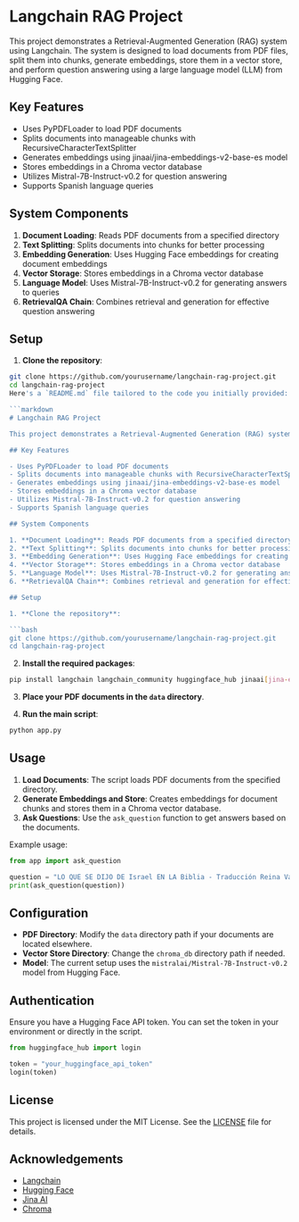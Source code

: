 # Langchain RAG Project

This project demonstrates a Retrieval-Augmented Generation (RAG) system using Langchain. The system is designed to load documents from PDF files, split them into chunks, generate embeddings, store them in a vector store, and perform question answering using a large language model (LLM) from Hugging Face.

## Key Features

- Uses PyPDFLoader to load PDF documents
- Splits documents into manageable chunks with RecursiveCharacterTextSplitter
- Generates embeddings using jinaai/jina-embeddings-v2-base-es model
- Stores embeddings in a Chroma vector database
- Utilizes Mistral-7B-Instruct-v0.2 for question answering
- Supports Spanish language queries

## System Components

1. **Document Loading**: Reads PDF documents from a specified directory
2. **Text Splitting**: Splits documents into chunks for better processing
3. **Embedding Generation**: Uses Hugging Face embeddings for creating document embeddings
4. **Vector Storage**: Stores embeddings in a Chroma vector database
5. **Language Model**: Uses Mistral-7B-Instruct-v0.2 for generating answers to queries
6. **RetrievalQA Chain**: Combines retrieval and generation for effective question answering

## Setup

1. **Clone the repository**:

```bash
git clone https://github.com/yourusername/langchain-rag-project.git
cd langchain-rag-project
Here's a `README.md` file tailored to the code you initially provided:

```markdown
# Langchain RAG Project

This project demonstrates a Retrieval-Augmented Generation (RAG) system using Langchain. The system is designed to load documents from PDF files, split them into chunks, generate embeddings, store them in a vector store, and perform question answering using a large language model (LLM) from Hugging Face.

## Key Features

- Uses PyPDFLoader to load PDF documents
- Splits documents into manageable chunks with RecursiveCharacterTextSplitter
- Generates embeddings using jinaai/jina-embeddings-v2-base-es model
- Stores embeddings in a Chroma vector database
- Utilizes Mistral-7B-Instruct-v0.2 for question answering
- Supports Spanish language queries

## System Components

1. **Document Loading**: Reads PDF documents from a specified directory
2. **Text Splitting**: Splits documents into chunks for better processing
3. **Embedding Generation**: Uses Hugging Face embeddings for creating document embeddings
4. **Vector Storage**: Stores embeddings in a Chroma vector database
5. **Language Model**: Uses Mistral-7B-Instruct-v0.2 for generating answers to queries
6. **RetrievalQA Chain**: Combines retrieval and generation for effective question answering

## Setup

1. **Clone the repository**:

```bash
git clone https://github.com/yourusername/langchain-rag-project.git
cd langchain-rag-project
```

2. **Install the required packages**:

```bash
pip install langchain langchain_community huggingface_hub jinaai[jina-embeddings-v2] chromadb
```

3. **Place your PDF documents in the `data` directory**.

4. **Run the main script**:

```bash
python app.py
```

## Usage

1. **Load Documents**: The script loads PDF documents from the specified directory.
2. **Generate Embeddings and Store**: Creates embeddings for document chunks and stores them in a Chroma vector database.
3. **Ask Questions**: Use the `ask_question` function to get answers based on the documents.

Example usage:

```python
from app import ask_question

question = "LO QUE SE DIJO DE Israel EN LA Biblia - Traducción Reina Valera en Español"
print(ask_question(question))
```

## Configuration

- **PDF Directory**: Modify the `data` directory path if your documents are located elsewhere.
- **Vector Store Directory**: Change the `chroma_db` directory path if needed.
- **Model**: The current setup uses the `mistralai/Mistral-7B-Instruct-v0.2` model from Hugging Face.

## Authentication

Ensure you have a Hugging Face API token. You can set the token in your environment or directly in the script.

```python
from huggingface_hub import login

token = "your_huggingface_api_token"
login(token)
```

## License

This project is licensed under the MIT License. See the [LICENSE](LICENSE) file for details.



## Acknowledgements

- [Langchain](https://github.com/hwchase17/langchain)
- [Hugging Face](https://huggingface.co)
- [Jina AI](https://jina.ai)
- [Chroma](https://www.trychroma.com)
```

